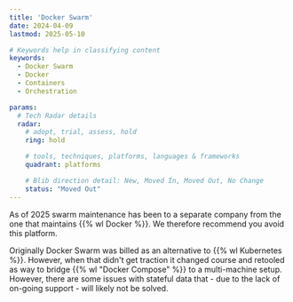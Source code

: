 ```yaml
---
title: 'Docker Swarm'
date: 2024-04-09
lastmod: 2025-05-10

# Keywords help in classifying content
keywords:
  - Docker Swarm
  - Docker
  - Containers
  - Orchestration

params:
  # Tech Radar details
  radar:
    # adopt, trial, assess, hold
    ring: hold

    # tools, techniques, platforms, languages & frameworks
    quadrant: platforms

    # Blib direction detail: New, Moved In, Moved Out, No Change
    status: "Moved Out"
---
```


As of 2025 swarm maintenance has been to a separate company from the one that maintains {{% wl Docker %}}.  We therefore recommend you avoid this platform.

Originally Docker Swarm was billed as an alternative to {{% wl Kubernetes %}}.  However, when that didn't get traction it changed course and retooled as way to bridge {{% wl "Docker Compose" %}} to a multi-machine setup.  However, there are some issues with stateful data that - due to the lack of on-going support - will likely not be solved.
